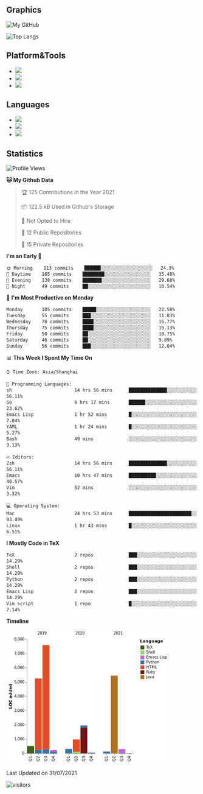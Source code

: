 ## Graphics

![My GitHub](https://github-readme-stats.vercel.app/api?username=SteamedFish&count_private=true&show_icons=true&theme=buefy&include_all_commits=false)

![Top Langs](https://github-readme-stats.vercel.app/api/top-langs/?username=SteamedFish&theme=buefy&hide=ruby&count_private=true&show_icons=true&layout=compact)

## Platform&Tools

* [![](https://img.shields.io/badge/ArchLinux--purple?style=flat-square&logo=ArchLinux)](https://www.archlinux.org/)
* [![](https://img.shields.io/badge/Gentoo-testing-purple?style=flat-square&logo=Gentoo)](https://www.gentoo.org/)
* [![](https://img.shields.io/badge/Doom%20Emacs-28-blue?style=flat-square&logo=Gnu%20emacs&logoColor=white)](https://www.gnu.org/software/emacs/)

## Languages

* [![](https://img.shields.io/badge/-Python-3776AB?style=flat-square&logo=python&logoColor=white)](https://www.python.org/)
* [![](https://img.shields.io/badge/-Bash-00ADD8?style=flat-square&logo=Gnu-bash&logoColor=white)](https://www.gnu.org/software/bash/)
* [![](https://img.shields.io/badge/-Go-00ADD8?style=flat-square&logo=go&logoColor=white)](https://golang.org/)

## Statistics

<!--START_SECTION:waka-->
![Profile Views](http://img.shields.io/badge/Profile%20Views-4-blue)

**🐱 My Github Data** 

> 🏆 125 Contributions in the Year 2021
 > 
> 📦 122.5 kB Used in Github's Storage 
 > 
> 🚫 Not Opted to Hire
 > 
> 📜 12 Public Repositories 
 > 
> 🔑 15 Private Repositories  
 > 
**I'm an Early 🐤** 

```text
🌞 Morning    113 commits    ██████░░░░░░░░░░░░░░░░░░░   24.3% 
🌆 Daytime    165 commits    ████████░░░░░░░░░░░░░░░░░   35.48% 
🌃 Evening    138 commits    ███████░░░░░░░░░░░░░░░░░░   29.68% 
🌙 Night      49 commits     ██░░░░░░░░░░░░░░░░░░░░░░░   10.54%

```
📅 **I'm Most Productive on Monday** 

```text
Monday       105 commits    █████░░░░░░░░░░░░░░░░░░░░   22.58% 
Tuesday      55 commits     ███░░░░░░░░░░░░░░░░░░░░░░   11.83% 
Wednesday    78 commits     ████░░░░░░░░░░░░░░░░░░░░░   16.77% 
Thursday     75 commits     ████░░░░░░░░░░░░░░░░░░░░░   16.13% 
Friday       50 commits     ██░░░░░░░░░░░░░░░░░░░░░░░   10.75% 
Saturday     46 commits     ██░░░░░░░░░░░░░░░░░░░░░░░   9.89% 
Sunday       56 commits     ███░░░░░░░░░░░░░░░░░░░░░░   12.04%

```


📊 **This Week I Spent My Time On** 

```text
⌚︎ Time Zone: Asia/Shanghai

💬 Programming Languages: 
sh                       14 hrs 56 mins      ██████████████░░░░░░░░░░░   56.11% 
Go                       6 hrs 17 mins       ██████░░░░░░░░░░░░░░░░░░░   23.62% 
Emacs Lisp               1 hr 52 mins        █░░░░░░░░░░░░░░░░░░░░░░░░   7.04% 
YAML                     1 hr 24 mins        █░░░░░░░░░░░░░░░░░░░░░░░░   5.27% 
Bash                     49 mins             ░░░░░░░░░░░░░░░░░░░░░░░░░   3.13%

🔥 Editors: 
Zsh                      14 hrs 56 mins      ██████████████░░░░░░░░░░░   56.11% 
Emacs                    10 hrs 47 mins      ██████████░░░░░░░░░░░░░░░   40.57% 
Vim                      52 mins             ░░░░░░░░░░░░░░░░░░░░░░░░░   3.32%

💻 Operating System: 
Mac                      24 hrs 53 mins      ███████████████████████░░   93.49% 
Linux                    1 hr 43 mins        █░░░░░░░░░░░░░░░░░░░░░░░░   6.51%

```

**I Mostly Code in TeX** 

```text
TeX                      2 repos             ███░░░░░░░░░░░░░░░░░░░░░░   14.29% 
Shell                    2 repos             ███░░░░░░░░░░░░░░░░░░░░░░   14.29% 
Python                   2 repos             ███░░░░░░░░░░░░░░░░░░░░░░   14.29% 
Emacs Lisp               2 repos             ███░░░░░░░░░░░░░░░░░░░░░░   14.29% 
Vim script               1 repo              █░░░░░░░░░░░░░░░░░░░░░░░░   7.14%

```


**Timeline**

![Chart not found](https://raw.githubusercontent.com/SteamedFish/SteamedFish/master/charts/bar_graph.png) 


 Last Updated on 31/07/2021
<!--END_SECTION:waka-->

![visitors](https://visitor-badge.laobi.icu/badge?page_id=SteamedFish.SteamedFish)
